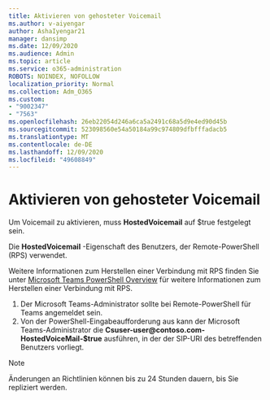 ```yaml
---
title: Aktivieren von gehosteter Voicemail
ms.author: v-aiyengar
author: AshaIyengar21
manager: dansimp
ms.date: 12/09/2020
ms.audience: Admin
ms.topic: article
ms.service: o365-administration
ROBOTS: NOINDEX, NOFOLLOW
localization_priority: Normal
ms.collection: Adm_O365
ms.custom:
- "9002347"
- "7563"
ms.openlocfilehash: 26eb22054d246a6ca5a2491c68a5d9e4ed90d45b
ms.sourcegitcommit: 523098560e54a50184a99c974809dfbfffadacb5
ms.translationtype: MT
ms.contentlocale: de-DE
ms.lasthandoff: 12/09/2020
ms.locfileid: "49608849"
---
```

# <a name="how-to-enable-hosted-voicemail"></a>Aktivieren von gehosteter Voicemail

Um Voicemail zu aktivieren, muss **HostedVoicemail** auf $true festgelegt sein.

Die **HostedVoicemail** -Eigenschaft des Benutzers, der Remote-PowerShell (RPS) verwendet.

Weitere Informationen zum Herstellen einer Verbindung mit RPS finden Sie unter [Microsoft Teams PowerShell Overview](https://docs.microsoft.com/microsoftteams/teams-powershell-overview) für weitere Informationen zum Herstellen einer Verbindung mit RPS.

1. Der Microsoft Teams-Administrator sollte bei Remote-PowerShell für Teams angemeldet sein.
1. Von der PowerShell-Eingabeaufforderung aus kann der Microsoft Teams-Administrator die **Csuser-user@contoso.com-HostedVoiceMail-$true** ausführen, in der der SIP-URI des betreffenden Benutzers vorliegt.

> [!NOTE]
> Änderungen an Richtlinien können bis zu 24 Stunden dauern, bis Sie repliziert werden.